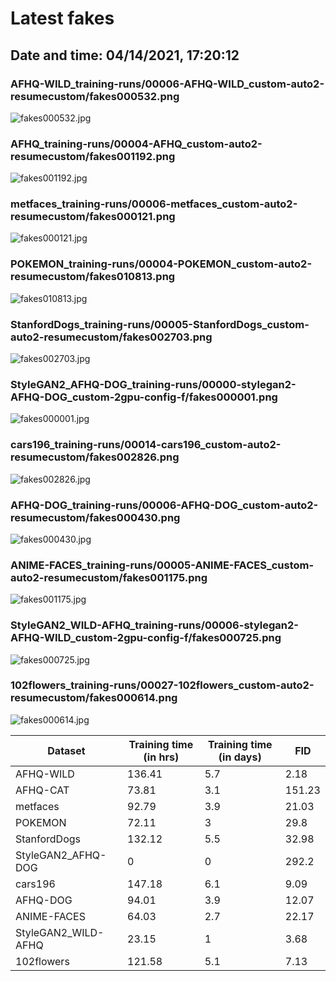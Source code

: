 # Latest fakes
## Date and time: 04/14/2021, 17:20:12
### AFHQ-WILD_training-runs/00006-AFHQ-WILD_custom-auto2-resumecustom/fakes000532.png
![fakes000532.jpg](https://i.ibb.co/4snb3V3/68d7520bd684.jpg "AFHQ-WILD_training-runs/00006-AFHQ-WILD_custom-auto2-resumecustom/fakes000532.png")

### AFHQ_training-runs/00004-AFHQ_custom-auto2-resumecustom/fakes001192.png
![fakes001192.jpg](https://i.ibb.co/cyFHC8k/b98a31b02812.jpg "AFHQ_training-runs/00004-AFHQ_custom-auto2-resumecustom/fakes001192.png")

### metfaces_training-runs/00006-metfaces_custom-auto2-resumecustom/fakes000121.png
![fakes000121.jpg](https://i.ibb.co/6r0B9Cn/920426059a17.jpg "metfaces_training-runs/00006-metfaces_custom-auto2-resumecustom/fakes000121.png")

### POKEMON_training-runs/00004-POKEMON_custom-auto2-resumecustom/fakes010813.png
![fakes010813.jpg](https://i.ibb.co/yFDRH72/c4b725b451d9.jpg "POKEMON_training-runs/00004-POKEMON_custom-auto2-resumecustom/fakes010813.png")

### StanfordDogs_training-runs/00005-StanfordDogs_custom-auto2-resumecustom/fakes002703.png
![fakes002703.jpg](https://i.ibb.co/rtWD25K/6aa8d80c5616.jpg "StanfordDogs_training-runs/00005-StanfordDogs_custom-auto2-resumecustom/fakes002703.png")

### StyleGAN2_AFHQ-DOG_training-runs/00000-stylegan2-AFHQ-DOG_custom-2gpu-config-f/fakes000001.png
![fakes000001.jpg](https://i.ibb.co/Y8Vfdxx/a0ac2462f975.jpg "StyleGAN2_AFHQ-DOG_training-runs/00000-stylegan2-AFHQ-DOG_custom-2gpu-config-f/fakes000001.png")

### cars196_training-runs/00014-cars196_custom-auto2-resumecustom/fakes002826.png
![fakes002826.jpg](https://i.ibb.co/G3MWNNq/95de5b36c31c.jpg "cars196_training-runs/00014-cars196_custom-auto2-resumecustom/fakes002826.png")

### AFHQ-DOG_training-runs/00006-AFHQ-DOG_custom-auto2-resumecustom/fakes000430.png
![fakes000430.jpg](https://i.ibb.co/PDvDXFm/0367f4d7cab4.jpg "AFHQ-DOG_training-runs/00006-AFHQ-DOG_custom-auto2-resumecustom/fakes000430.png")

### ANIME-FACES_training-runs/00005-ANIME-FACES_custom-auto2-resumecustom/fakes001175.png
![fakes001175.jpg](https://i.ibb.co/WnDCGnr/290bfcf155db.jpg "ANIME-FACES_training-runs/00005-ANIME-FACES_custom-auto2-resumecustom/fakes001175.png")

### StyleGAN2_WILD-AFHQ_training-runs/00006-stylegan2-AFHQ-WILD_custom-2gpu-config-f/fakes000725.png
![fakes000725.jpg](https://i.ibb.co/JQD238T/928f012c32e5.jpg "StyleGAN2_WILD-AFHQ_training-runs/00006-stylegan2-AFHQ-WILD_custom-2gpu-config-f/fakes000725.png")

### 102flowers_training-runs/00027-102flowers_custom-auto2-resumecustom/fakes000614.png
![fakes000614.jpg](https://i.ibb.co/fnR6zGp/6f1886bba77a.jpg "102flowers_training-runs/00027-102flowers_custom-auto2-resumecustom/fakes000614.png")

| Dataset             |   Training time (in hrs) |   Training time (in days) |    FID |
|---------------------|--------------------------|---------------------------|--------|
| AFHQ-WILD           |                   136.41 |                       5.7 |   2.18 |
| AFHQ-CAT            |                    73.81 |                       3.1 | 151.23 |
| metfaces            |                    92.79 |                       3.9 |  21.03 |
| POKEMON             |                    72.11 |                       3   |  29.8  |
| StanfordDogs        |                   132.12 |                       5.5 |  32.98 |
| StyleGAN2_AFHQ-DOG  |                     0    |                       0   | 292.2  |
| cars196             |                   147.18 |                       6.1 |   9.09 |
| AFHQ-DOG            |                    94.01 |                       3.9 |  12.07 |
| ANIME-FACES         |                    64.03 |                       2.7 |  22.17 |
| StyleGAN2_WILD-AFHQ |                    23.15 |                       1   |   3.68 |
| 102flowers          |                   121.58 |                       5.1 |   7.13 |